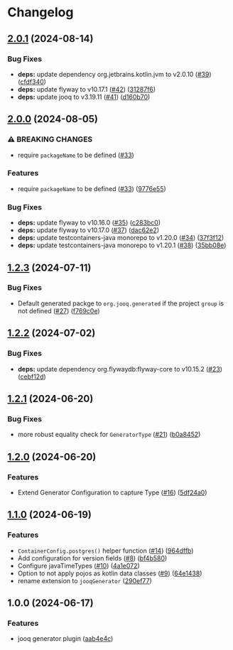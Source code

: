# Changelog

## [2.0.1](https://github.com/Optravis-LLC/jooq-gradle/compare/v2.0.0...v2.0.1) (2024-08-14)


### Bug Fixes

* **deps:** update dependency org.jetbrains.kotlin.jvm to v2.0.10 ([#39](https://github.com/Optravis-LLC/jooq-gradle/issues/39)) ([cfdf340](https://github.com/Optravis-LLC/jooq-gradle/commit/cfdf3401b29e00642913fdf00ef128f7480807d4))
* **deps:** update flyway to v10.17.1 ([#42](https://github.com/Optravis-LLC/jooq-gradle/issues/42)) ([31287f6](https://github.com/Optravis-LLC/jooq-gradle/commit/31287f665118053c1b896649b2a16e8e941a9262))
* **deps:** update jooq to v3.19.11 ([#41](https://github.com/Optravis-LLC/jooq-gradle/issues/41)) ([d160b70](https://github.com/Optravis-LLC/jooq-gradle/commit/d160b703adfdf49ad9e52842919e6561af88b8c9))

## [2.0.0](https://github.com/Optravis-LLC/jooq-gradle/compare/v1.2.3...v2.0.0) (2024-08-05)


### ⚠ BREAKING CHANGES

* require `packageName` to be defined ([#33](https://github.com/Optravis-LLC/jooq-gradle/issues/33))

### Features

* require `packageName` to be defined ([#33](https://github.com/Optravis-LLC/jooq-gradle/issues/33)) ([9776e55](https://github.com/Optravis-LLC/jooq-gradle/commit/9776e55db273afbfd3e8b0ae2ee43ac0828a7251))


### Bug Fixes

* **deps:** update flyway to v10.16.0 ([#35](https://github.com/Optravis-LLC/jooq-gradle/issues/35)) ([c283bc0](https://github.com/Optravis-LLC/jooq-gradle/commit/c283bc0177d11ec00964fa91b6a6ed7f3c3e48b5))
* **deps:** update flyway to v10.17.0 ([#37](https://github.com/Optravis-LLC/jooq-gradle/issues/37)) ([dac62e2](https://github.com/Optravis-LLC/jooq-gradle/commit/dac62e2536aed465280164baa7bbf839e1fb9698))
* **deps:** update testcontainers-java monorepo to v1.20.0 ([#34](https://github.com/Optravis-LLC/jooq-gradle/issues/34)) ([37f3f12](https://github.com/Optravis-LLC/jooq-gradle/commit/37f3f12ac67fc35c51e4734c027b033faf590094))
* **deps:** update testcontainers-java monorepo to v1.20.1 ([#38](https://github.com/Optravis-LLC/jooq-gradle/issues/38)) ([35bb08e](https://github.com/Optravis-LLC/jooq-gradle/commit/35bb08ec5a609028496db6029b4ef6db4f889a1e))

## [1.2.3](https://github.com/Optravis-LLC/jooq-gradle/compare/v1.2.2...v1.2.3) (2024-07-11)


### Bug Fixes

* Default generated packge to `org.jooq.generated` if the project `group` is not defined ([#27](https://github.com/Optravis-LLC/jooq-gradle/issues/27)) ([f769c0e](https://github.com/Optravis-LLC/jooq-gradle/commit/f769c0ef2e2aba3801c251962b49e7887420b4c6))

## [1.2.2](https://github.com/Optravis-LLC/jooq-gradle/compare/v1.2.1...v1.2.2) (2024-07-02)


### Bug Fixes

* **deps:** update dependency org.flywaydb:flyway-core to v10.15.2 ([#23](https://github.com/Optravis-LLC/jooq-gradle/issues/23)) ([cebf12d](https://github.com/Optravis-LLC/jooq-gradle/commit/cebf12d6af44d45081ef54ed348adb3fa1c0dee8))

## [1.2.1](https://github.com/Optravis-LLC/jooq-gradle/compare/v1.2.0...v1.2.1) (2024-06-20)


### Bug Fixes

* more robust equality check for `GeneratorType` ([#21](https://github.com/Optravis-LLC/jooq-gradle/issues/21)) ([b0a8452](https://github.com/Optravis-LLC/jooq-gradle/commit/b0a84523bcf6ddf8aa9a551c03c8c785d25e88d3))

## [1.2.0](https://github.com/Optravis-LLC/jooq-gradle/compare/v1.2.0...v1.2.0) (2024-06-20)


### Features

* Extend Generator Configuration to capture Type ([#16](https://github.com/Optravis-LLC/jooq-gradle/issues/16)) ([5df24a0](https://github.com/Optravis-LLC/jooq-gradle/commit/5df24a0cc4b5f1a258d2395dd2a7e4b5cd47cb01))



## [1.1.0](https://github.com/Optravis-LLC/jooq-gradle/compare/v1.0.0...v1.1.0) (2024-06-19)


### Features

* `ContainerConfig.postgres()` helper function ([#14](https://github.com/Optravis-LLC/jooq-gradle/issues/14)) ([964dffb](https://github.com/Optravis-LLC/jooq-gradle/commit/964dffb8a53ce84927eab2ea98a46950d4a3b07f))
* Add configuration for version fields ([#8](https://github.com/Optravis-LLC/jooq-gradle/issues/8)) ([bf4b580](https://github.com/Optravis-LLC/jooq-gradle/commit/bf4b5801fa3f02ac620e8fb8ac1602d2857daf3d))
* Configure javaTimeTypes ([#10](https://github.com/Optravis-LLC/jooq-gradle/issues/10)) ([4a1e072](https://github.com/Optravis-LLC/jooq-gradle/commit/4a1e0722e3451052da669064e4c92876e3c81263))
* Option to not apply pojos as kotlin data classes ([#9](https://github.com/Optravis-LLC/jooq-gradle/issues/9)) ([64e1438](https://github.com/Optravis-LLC/jooq-gradle/commit/64e1438f84ac92fc7bf4217f94d826450500e5b7))
* rename extension to `jooqGenerator` ([290ef77](https://github.com/Optravis-LLC/jooq-gradle/commit/290ef77016724aef8e53d04932f99ef461bde33d))

## 1.0.0 (2024-06-17)


### Features

* jooq generator plugin ([aab4e4c](https://github.com/Optravis-LLC/jooq-gradle/commit/aab4e4c0affdaa36bf36959b7169a8df0c575ad0))
